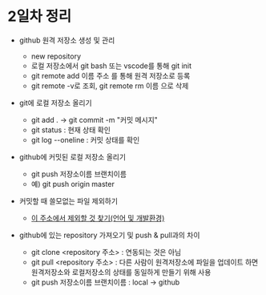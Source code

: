 # 2일차 정리

- github 원격 저장소 생성 및 관리 

  - new repository 
  - 로컬 저장소에서 git bash 또는 vscode를 통해 git init
  - git remote add 이름 주소 를 통해 원격 저장소로 등록
  - git remote -v로 조회, git remote rm 이름 으로 삭제

  

- git에 로컬 저장소 올리기

  - git add . -> git commit -m "커밋 메시지" 
  - git status : 현재 상태 확인
  - git log --oneline : 커밋 상태를 확인

  

- github에 커밋된 로컬 저장소 올리기

  - git push 저장소이름 브랜치이름
  - 예) git push origin master



- 커밋할 때 쓸모없는 파일 제외하기
  - [이 주소에서 제외할 것 찾기(언어 및 개발환경)](https://www.toptal.com/developers/gitignore)



- github에 있는 repository 가져오기 및 push & pull과의 차이
  - git clone <repository 주소> : 연동되는 것은 아님
  - git pull <repository 주소> : 다른 사람이 원격저장소에 파일을 업데이트 하면 원격저장소와 로컬저장소의 상태를 동일하게 만들기 위해 사용
  - git push 저장소이름 브랜치이름 : local -> github
